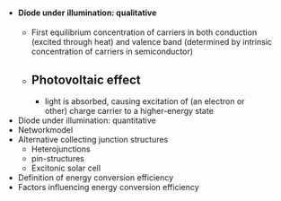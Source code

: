 - #### Diode under illumination: qualitative
	- First equilibrium concentration of carriers in both conduction (excited through heat) and valence band (determined by intrinsic concentration of carriers in semiconductor)
	- Photovoltaic effect
		-
		- light is absorbed, causing excitation of (an electron or other) charge carrier to a higher-energy state
- Diode under illumination: quantitative
- Networkmodel
- Alternative collecting junction structures
	- Heterojunctions
	- pin-structures
	- Excitonic solar cell
- Definition of energy conversion efficiency
- Factors influencing energy conversion efficiency
